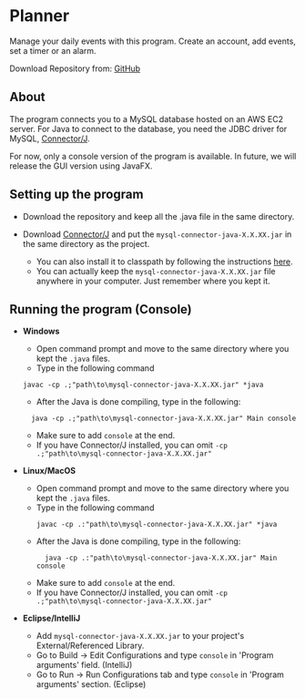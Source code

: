 # Planner
Manage your daily events with this program. Create an account, add events, set a timer or an alarm.

Download Repository from: [GitHub](https://github.com/ksmills9/planner)

## About
The program connects you to a MySQL database hosted on an AWS EC2 server. For Java to connect to the database, you need the JDBC driver for MySQL, [Connector/J](https://dev.mysql.com/downloads/connector/j/).

For now, only a console version of the program is available. In future, we will release the GUI version using JavaFX.

## Setting up the program

- Download the repository and keep all the .java file in the same directory.

- Download [Connector/J](https://dev.mysql.com/downloads/connector/j/) and put the `mysql-connector-java-X.X.XX.jar` in the same directory as the project. 
  - You can also install it to classpath by following the instructions [here](https://dev.mysql.com/doc/connector-j/8.0/en/connector-j-installing.html).
  - You can actually keep the `mysql-connector-java-X.X.XX.jar` file anywhere in your computer. Just remember where you kept it.

## Running the program (Console)
- **Windows**
  - Open command prompt and move to the same directory where you kept the `.java` files.
  - Type in the following command 
  ```
  javac -cp .;"path\to\mysql-connector-java-X.X.XX.jar" *java
  ```
  - After the Java is done compiling, type in the following:
  ```
    java -cp .;"path\to\mysql-connector-java-X.X.XX.jar" Main console
  ```
  - Make sure to add `console` at the end.
  - If you have Connector/J installed, you can omit `-cp .;"path\to\mysql-connector-java-X.X.XX.jar"`
- **Linux/MacOS**
  - Open command prompt and move to the same directory where you kept the `.java` files.
  - Type in the following command 
    ```
    javac -cp .:"path\to\mysql-connector-java-X.X.XX.jar" *java
    ```
  - After the Java is done compiling, type in the following:
    ```
      java -cp .:"path\to\mysql-connector-java-X.X.XX.jar" Main console
    ```
  - Make sure to add `console` at the end.
  - If you have Connector/J installed, you can omit `-cp .;"path\to\mysql-connector-java-X.X.XX.jar"`

- **Eclipse/IntelliJ**
  - Add `mysql-connector-java-X.X.XX.jar` to your project's External/Referenced Library.
  - Go to Build → Edit Configurations and type `console` in 'Program arguments' field. (IntelliJ)
  - Go to Run → Run Configurations tab and type `console` in 'Program arguments' section. (Eclipse)
